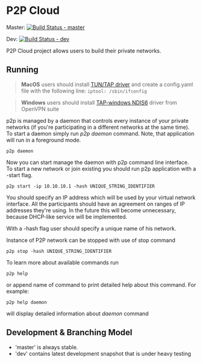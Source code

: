 P2P Cloud
===================

Master: [![Build Status - master](https://api.travis-ci.org/subutai-io/p2p.png?branch=master)](https://travis-ci.org/subutai-io/p2p)

Dev: [![Build Status - dev](https://api.travis-ci.org/subutai-io/p2p.png?branch=dev)](https://travis-ci.org/subutai-io/p2p)

P2P Cloud project allows users to build their private networks. 

Running
-------------------

> **MacOS** users should install [TUN/TAP driver](http://tuntaposx.sourceforge.net) and create a config.yaml file with the following line: ``` iptool: /sbin/ifconfig ```

> **Windows** users should install [TAP-windows NDIS6](https://openvpn.net/index.php/open-source/downloads.html) driver from OpenVPN suite

p2p is managed by a daemon that controls every instance of your private networks (if you're participating in a different networks at the same time). To start a daemon simply run *p2p daemon* command. Note, that application will run in a foreground mode. 

```
p2p daemon
```

Now you can start manage the daemon with p2p command line interface. To start a new network or join existing you should run p2p application with a -start flag.

```
p2p start -ip 10.10.10.1 -hash UNIQUE_STRING_IDENTIFIER
```

You should specify an IP address which will be used by your virtual network interface. All the participants should have an agreement on ranges of IP addresses they're using. In the future this will become unnecessary, because DHCP-like service will be implemented.

With a -hash flag user should specify a unique name of his network. 

Instance of P2P network can be stopped with use of stop command

```
p2p stop -hash UNIQUE_STRING_IDENTIFIER
```

To learn more about available commands run

```
p2p help
```

or append name of command to print detailed help about this command. For example:

```
p2p help daemon
```

will display detailed information about *daemon* command

Development & Branching Model
-------------------

* 'master' is always stable. 
* 'dev' contains latest development snapshot that is under heavy testing
